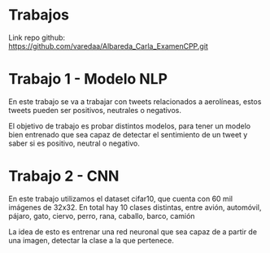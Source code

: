 # Trabajos

Link repo github: https://github.com/varedaa/Albareda_Carla_ExamenCPP.git

# Trabajo 1 - Modelo NLP

En este trabajo se va a trabajar con tweets relacionados a aerolíneas, estos tweets pueden ser positivos, neutrales o negativos.

El objetivo de trabajo es probar distintos modelos, para tener un modelo bien entrenado que sea capaz de detectar el sentimiento de un tweet y saber si es positivo, neutral o negativo.

# Trabajo 2 - CNN

En este trabajo utilizamos el dataset cifar10, que cuenta con 60 mil imágenes de 32x32. En total hay 10 clases distintas, entre avión, automóvil, pájaro, gato, ciervo, perro, rana, caballo, barco, camión

La idea de esto es entrenar una red neuronal que sea capaz de a partir de una imagen, detectar la clase a la que pertenece. 
